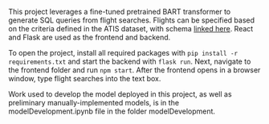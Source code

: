 This project leverages a fine-tuned pretrained BART transformer to generate SQL queries from flight searches. Flights can be specified based on the criteria defined in the ATIS dataset, with schema [linked here](https://github.com/jkkummerfeld/text2sql-data/blob/master/data/atis-schema.csv). React and Flask are used as the frontend and backend.

To open the project, install all required packages with `pip install -r requirements.txt` and start the backend with `flask run`. Next, navigate to the frontend folder and run `npm start`. After the frontend opens in a browser window, type flight searches into the text box.

Work used to develop the model deployed in this project, as well as preliminary manually-implemented models, is in the modelDevelopment.ipynb file in the folder modelDevelopment.
